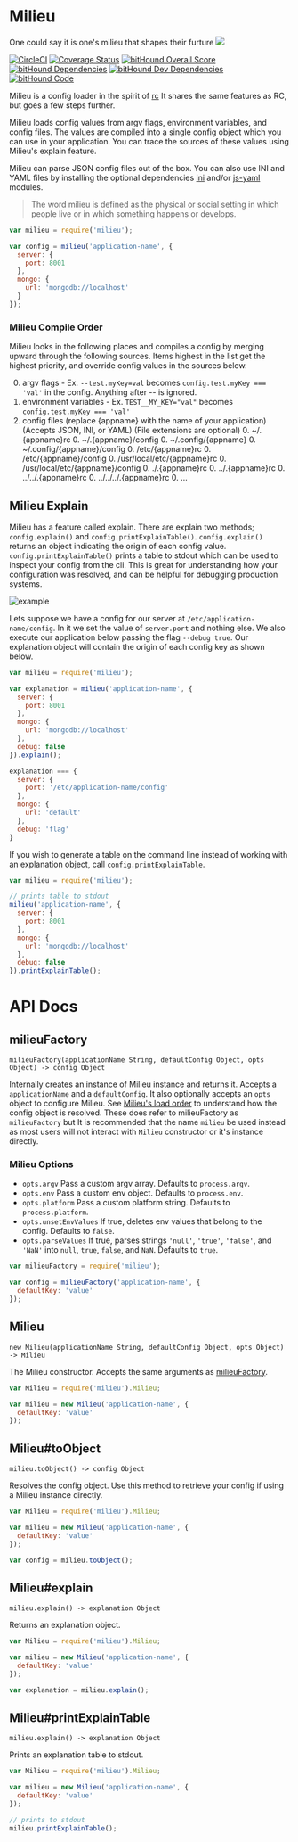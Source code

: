 
# Milieu

One could say it is one's milieu that shapes their furture
![](http://i.imgur.com/FgRHMFQ.jpg)

[![CircleCI](https://circleci.com/gh/fintechdev/Milieu.svg?style=svg)](https://circleci.com/gh/fintechdev/Milieu)
[![Coverage Status](https://coveralls.io/repos/github/fintechdev/Milieu/badge.svg?branch=master&t=kdFCIW)](https://coveralls.io/github/fintechdev/Milieu?branch=master)
[![bitHound Overall Score](https://www.bithound.io/projects/badges/d6f4b7b0-2cdf-11e6-9be6-03a936f30e40/score.svg)](https://www.bithound.io/github/fintechdev/Milieu)
[![bitHound Dependencies](https://www.bithound.io/projects/badges/d6f4b7b0-2cdf-11e6-9be6-03a936f30e40/dependencies.svg)](https://www.bithound.io/github/fintechdev/Milieu/master/dependencies/npm)
[![bitHound Dev Dependencies](https://www.bithound.io/projects/badges/d6f4b7b0-2cdf-11e6-9be6-03a936f30e40/devDependencies.svg)](https://www.bithound.io/github/fintechdev/Milieu/master/dependencies/npm)
[![bitHound Code](https://www.bithound.io/projects/badges/d6f4b7b0-2cdf-11e6-9be6-03a936f30e40/code.svg)](https://www.bithound.io/github/fintechdev/Milieu)


Milieu is a config loader in the spirit of
[rc](https://github.com/dominictarr/rc) It shares the same features as RC, but
goes a few steps further.

Milieu loads config values from argv flags, environment variables, and config
files. The values are compiled into a single config object which you can use
in your application. You can trace the sources of these values using Milieu's
explain feature.

Milieu can parse JSON config files out of the box. You can also use INI and YAML
files by installing the optional dependencies
[ini](https://github.com/isaacs/ini) and/or
[js-yaml](https://github.com/nodeca/js-yaml) modules.

> The word milieu is defined as the physical or social setting in which people
> live or in which something happens or develops.

```javascript
var milieu = require('milieu');

var config = milieu('application-name', {
  server: {
    port: 8001
  },
  mongo: {
    url: 'mongodb://localhost'
  }
});
```

### Milieu Compile Order
Milieu looks in the following places and compiles a config by merging upward
through the following sources. Items highest in the list get the highest
priority, and override config values in the sources below.

0. argv flags - Ex. `--test.myKey=val` becomes `config.test.myKey === 'val'`
   in the config. Anything after -- is ignored.
0. environment variables - Ex. `TEST__MY_KEY="val"` becomes
   `config.test.myKey === 'val'`
0. config files (replace {appname} with the name of your application)
  (Accepts JSON, INI, or YAML) (File extensions are optional)
    0. ~/.{appname}rc
    0. ~/.{appname}/config
    0. ~/.config/{appname}
    0. ~/.config/{appname}/config
    0. /etc/{appname}rc
    0. /etc/{appname}/config
    0. /usr/local/etc/{appname}rc
    0. /usr/local/etc/{appname}/config
    0. ./.{appname}rc
    0. ../.{appname}rc
    0. ../../.{appname}rc
    0. ../../../.{appname}rc
    0. ...


## Milieu Explain
Milieu has a feature called explain. There are explain two methods;
`config.explain()` and `config.printExplainTable()`. `config.explain()` returns
an object indicating the origin of each config value.
`config.printExplainTable()` prints a table to stdout which can be used
to inspect your config from the cli. This is great for understanding how your
configuration was resolved, and can be helpful for debugging production systems.

![example](http://i.imgur.com/BzzxMAy.png)

Lets suppose we have a config for our server at `/etc/application-name/config`.
In it we set the value of `server.port` and nothing else. We also execute our
application below passing the flag `--debug true`. Our explanation object will
contain the origin of each config key as shown below.

```javascript
var milieu = require('milieu');

var explanation = milieu('application-name', {
  server: {
    port: 8001
  },
  mongo: {
    url: 'mongodb://localhost'
  },
  debug: false
}).explain();

explanation === {
  server: {
    port: '/etc/application-name/config'
  },
  mongo: {
    url: 'default'
  },
  debug: 'flag'
}
```

If you wish to generate a table on the command line instead of working with an
explanation object, call `config.printExplainTable`.

```javascript
var milieu = require('milieu');

// prints table to stdout
milieu('application-name', {
  server: {
    port: 8001
  },
  mongo: {
    url: 'mongodb://localhost'
  },
  debug: false
}).printExplainTable();
```


# API Docs

## milieuFactory

```
milieuFactory(applicationName String, defaultConfig Object, opts Object) -> config Object
```

Internally creates an instance of Milieu instance and returns it.
Accepts a `applicationName` and a `defaultConfig`. It also
optionally accepts an `opts` object to configure Milieu. See
[Milieu's load order](#milieu-load-order) to understand how the config object
is resolved. These does refer to milieuFactory as `milieuFactory` but It is
recommended that the name `milieu` be used instead as most users will not
interact with `Milieu` constructor or it's instance directly.

### Milieu Options
- `opts.argv` Pass a custom argv array. Defaults to `process.argv`.
- `opts.env`  Pass a custom env object. Defaults to `process.env`.
- `opts.platform`  Pass a custom platform string. Defaults to
  `process.platform`.
- `opts.unsetEnvValues` If true, deletes env values that belong to the config.
  Defaults to `false`.
- `opts.parseValues` If true, parses strings `'null'`, `'true'`, `'false'`,
  and `'NaN'` into `null`, `true`, `false`, and `NaN`. Defaults to `true`.


```javascript
var milieuFactory = require('milieu');

var config = milieuFactory('application-name', {
  defaultKey: 'value'
});
```


## Milieu

```
new Milieu(applicationName String, defaultConfig Object, opts Object) -> Milieu
```

The Milieu constructor. Accepts the same arguments as
[milieuFactory](#milieuFactory).

```javascript
var Milieu = require('milieu').Milieu;

var milieu = new Milieu('application-name', {
  defaultKey: 'value'
});
```

## Milieu#toObject

```
milieu.toObject() -> config Object
```

Resolves the config object. Use this method to retrieve your config if using a
Milieu instance directly.

```javascript
var Milieu = require('milieu').Milieu;

var milieu = new Milieu('application-name', {
  defaultKey: 'value'
});

var config = milieu.toObject();
```

## Milieu#explain

```
milieu.explain() -> explanation Object
```

Returns an explanation object.

```javascript
var Milieu = require('milieu').Milieu;

var milieu = new Milieu('application-name', {
  defaultKey: 'value'
});

var explanation = milieu.explain();
```

## Milieu#printExplainTable

```
milieu.explain() -> explanation Object
```

Prints an explanation table to stdout.

```javascript
var Milieu = require('milieu').Milieu;

var milieu = new Milieu('application-name', {
  defaultKey: 'value'
});

// prints to stdout
milieu.printExplainTable();
```
